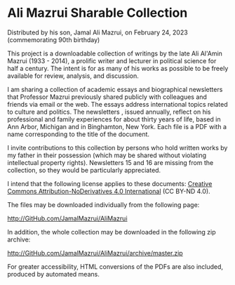 # Ali Mazrui Sharable Collection

Distributed by his son, Jamal Ali Mazrui, on February 24, 2023 (commemorating 90th birthday)

This project is a downloadable collection of writings by the late Ali Al'Amin Mazrui (1933 - 2014), a prolific writer and lecturer in political science for half a century.  The intent is for as many of his works as possible to be freely available for review, analysis, and discussion.

I am sharing a collection of academic essays and biographical newsletters that Professor Mazrui previously shared publicly with colleagues and friends via email or the web.  The essays address international topics related to culture and politics.  The newsletters , issued annually, reflect on his professional and family experiences for about thirty years of life, based in Ann Arbor, Michigan and in Binghamton, New York.  Each file is a PDF with a name corresponding to the title of the document.

I invite contributions to this collection by persons who hold written works by my father in their possession (which may be shared without violating intellectual property rights).  Newsletters 15 and 16 are missing from the collection, so they would be particularly appreciated.

I intend that the following license applies to these documents:  [Creative Commons Attribution-NoDerivatives 4.0 International](http://creativecommons.org/licenses/by-nd/4.0/) (CC BY-ND 4.0).

The files may be downloaded individually from the following page:

<http://GitHub.com/JamalMazrui/AliMazrui>

In addition, the whole collection may be downloaded in the following zip archive:

<http://GitHub.com/JamalMazrui/AliMazrui/archive/master.zip>

For greater accessibility, HTML conversions of the PDFs are also included, produced by automated means.
